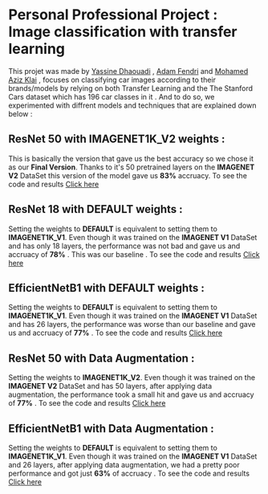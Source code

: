 
#  Personal Professional Project : Image classification with transfer learning
This projet was made by [Yassine Dhaouadi](https://github.com/YassDH) , [Adam Fendri](https://github.com/adam-fendri)  and [Mohamed Aziz Klai](https://github.com/AzizKlai) , focuses on classifying car images according to their brands/models by relying on both Transfer Learning and the The Stanford Cars dataset which has 196 car classes in it . And to do so, we experimented with diffrent models and techniques that are explained down below :
##  ResNet 50 with IMAGENET1K_V2 weights :
This is basically the version that gave us the best accuracy so we chose it as our **Final Version**.
Thanks to it's 50 pretrained layers on the **IMAGENET V2** DataSet this version of the model gave us **83%** accruacy.
To see the code and results [Click here](https://github.com/YassDH/ProjetPPP/blob/main/FinalVersion%20with%20ResNet%2050.ipynb)
##  ResNet 18 with DEFAULT weights :
Setting the weights to **DEFAULT** is equivalent to setting them to **IMAGENET1K_V1**.
Even though it was trained on the **IMAGENET V1** DataSet and has only 18 layers, the performance was not bad and gave us and accruacy of **78%** . This was our baseline . 
To see the code and results [Click here](https://github.com/AzizKlai/transferlearning_resnet18/blob/main/resnet18.ipynb)
##  EfficientNetB1 with DEFAULT weights :
Setting the weights to **DEFAULT** is equivalent to setting them to **IMAGENET1K_V1**.
Even though it was trained on the **IMAGENET V1** DataSet and has 26 layers, the performance was worse than our baseline and gave us and accruacy of **77%** .
To see the code and results [Click here](https://github.com/adam-fendri/TransferLearning-EfficientNetB1/blob/main/efficientnet-b1.ipynb)
##  ResNet 50 with Data Augmentation :
Setting the weights to **IMAGENET1K_V2**.
Even though it was trained on the **IMAGENET V2** DataSet and has 50 layers, after applying data augmentation,  the performance took a small hit and gave us and accruacy of **77%** .
To see the code and results [Click here](https://github.com/YassDH/ProjetPPP/blob/main/ResNet%2050%20with%20data%20augmentation.ipynb)
##  EfficientNetB1 with Data Augmentation :
Setting the weights to **DEFAULT** is equivalent to setting them to **IMAGENET1K_V1**.
Even though it was trained on the **IMAGENET V1** DataSet and 26 layers, after applying data augmentation, we had a pretty poor performance and got just **63%** of accruacy .
To see the code and results [Click here](https://github.com/YassDH/ProjetPPP/blob/main/efficientnet_b1%20Version%20with%20data%20augmentation.ipynb)
